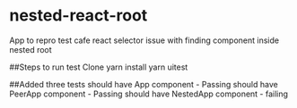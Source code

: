 # nested-react-root
App to repro test cafe react selector issue with finding  component inside nested root

##Steps to run test
Clone 
yarn install
yarn uitest

##Added three tests 
should have App component - Passing
should have  PeerApp component - Passing
should have  NestedApp component - failing

